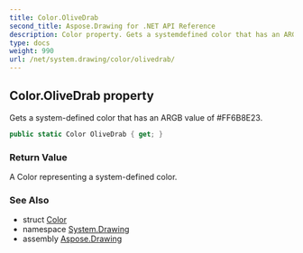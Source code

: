 ```yaml
---
title: Color.OliveDrab
second_title: Aspose.Drawing for .NET API Reference
description: Color property. Gets a systemdefined color that has an ARGB value of FF6B8E23
type: docs
weight: 990
url: /net/system.drawing/color/olivedrab/
---
```

## Color.OliveDrab property

Gets a system-defined color that has an ARGB value of #FF6B8E23.

```csharp
public static Color OliveDrab { get; }
```

### Return Value

A Color representing a system-defined color.

### See Also

* struct [Color](../)
* namespace [System.Drawing](../../color/)
* assembly [Aspose.Drawing](../../../)


